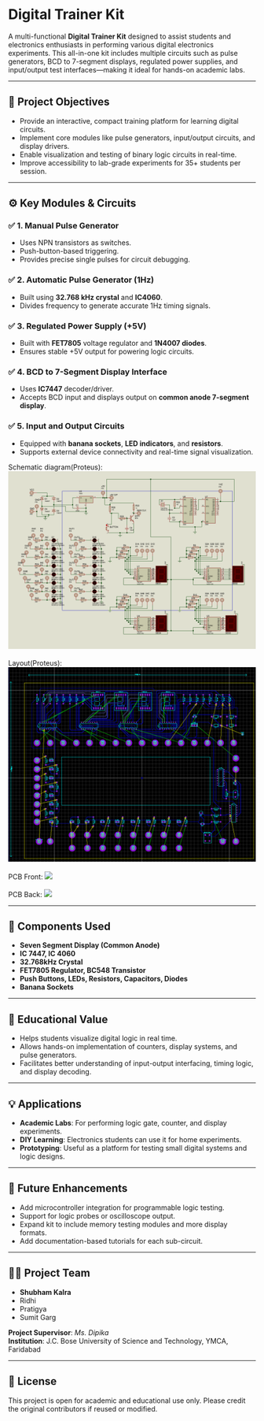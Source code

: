 # Digital Trainer Kit

A multi-functional **Digital Trainer Kit** designed to assist students and electronics enthusiasts in performing various digital electronics experiments. This all-in-one kit includes multiple circuits such as pulse generators, BCD to 7-segment displays, regulated power supplies, and input/output test interfaces—making it ideal for hands-on academic labs.

---

## 🎯 Project Objectives
- Provide an interactive, compact training platform for learning digital circuits.
- Implement core modules like pulse generators, input/output circuits, and display drivers.
- Enable visualization and testing of binary logic circuits in real-time.
- Improve accessibility to lab-grade experiments for 35+ students per session.

---

## ⚙️ Key Modules & Circuits
### ✅ 1. Manual Pulse Generator
- Uses NPN transistors as switches.
- Push-button-based triggering.
- Provides precise single pulses for circuit debugging.

### ✅ 2. Automatic Pulse Generator (1Hz)
- Built using **32.768 kHz crystal** and **IC4060**.
- Divides frequency to generate accurate 1Hz timing signals.

### ✅ 3. Regulated Power Supply (+5V)
- Built with **FET7805** voltage regulator and **1N4007 diodes**.
- Ensures stable +5V output for powering logic circuits.

### ✅ 4. BCD to 7-Segment Display Interface
- Uses **IC7447** decoder/driver.
- Accepts BCD input and displays output on **common anode 7-segment display**.

### ✅ 5. Input and Output Circuits
- Equipped with **banana sockets**, **LED indicators**, and **resistors**.
- Supports external device connectivity and real-time signal visualization.

Schematic diagram(Proteus): <img src="https://github.com/Shubham210204/Digital-Trainer-Kit/blob/main/schematic.png"> <br>
<br>
Layout(Proteus): <img src="https://github.com/Shubham210204/Digital-Trainer-Kit/blob/main/layout.png"> <br>
<br>
PCB Front: <img src="https://github.com/Shubham210204/Digital-Trainer-Kit/blob/main/PCB Front.png"> <br>
<br>
PCB Back: <img src="https://github.com/Shubham210204/Digital-Trainer-Kit/blob/main/PCB Back.png"> <br>

---

## 🧰 Components Used
- **Seven Segment Display (Common Anode)**
- **IC 7447, IC 4060**
- **32.768kHz Crystal**
- **FET7805 Regulator, BC548 Transistor**
- **Push Buttons, LEDs, Resistors, Capacitors, Diodes**
- **Banana Sockets**

---

## 📌 Educational Value
- Helps students visualize digital logic in real time.
- Allows hands-on implementation of counters, display systems, and pulse generators.
- Facilitates better understanding of input-output interfacing, timing logic, and display decoding.

---

## 💡 Applications
- **Academic Labs**: For performing logic gate, counter, and display experiments.
- **DIY Learning**: Electronics students can use it for home experiments.
- **Prototyping**: Useful as a platform for testing small digital systems and logic designs.

---

## 🚀 Future Enhancements
- Add microcontroller integration for programmable logic testing.
- Support for logic probes or oscilloscope output.
- Expand kit to include memory testing modules and more display formats.
- Add documentation-based tutorials for each sub-circuit.

---

## 👨‍💻 Project Team
- **Shubham Kalra**  
- Ridhi  
- Pratigya  
- Sumit Garg

**Project Supervisor**: *Ms. Dipika*  
**Institution**: J.C. Bose University of Science and Technology, YMCA, Faridabad

---

## 📄 License
This project is open for academic and educational use only. Please credit the original contributors if reused or modified.
